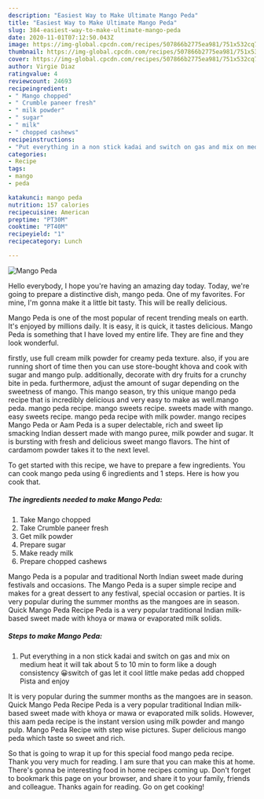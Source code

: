 ```yaml
---
description: "Easiest Way to Make Ultimate Mango Peda"
title: "Easiest Way to Make Ultimate Mango Peda"
slug: 384-easiest-way-to-make-ultimate-mango-peda
date: 2020-11-01T07:12:50.043Z
image: https://img-global.cpcdn.com/recipes/507866b2775ea981/751x532cq70/mango-peda-recipe-main-photo.jpg
thumbnail: https://img-global.cpcdn.com/recipes/507866b2775ea981/751x532cq70/mango-peda-recipe-main-photo.jpg
cover: https://img-global.cpcdn.com/recipes/507866b2775ea981/751x532cq70/mango-peda-recipe-main-photo.jpg
author: Virgie Diaz
ratingvalue: 4
reviewcount: 24693
recipeingredient:
- " Mango chopped"
- " Crumble paneer fresh"
- " milk powder"
- " sugar"
- " milk"
- " chopped cashews"
recipeinstructions:
- "Put everything in a non stick kadai and switch on gas and mix on medium heat it will tak about 5 to 10 min to form like a dough consistency 😀switch of gas let it cool little make pedas add chopped Pista and enjoy"
categories:
- Recipe
tags:
- mango
- peda

katakunci: mango peda 
nutrition: 157 calories
recipecuisine: American
preptime: "PT30M"
cooktime: "PT40M"
recipeyield: "1"
recipecategory: Lunch

---
```



![Mango Peda](https://img-global.cpcdn.com/recipes/507866b2775ea981/751x532cq70/mango-peda-recipe-main-photo.jpg)

Hello everybody, I hope you're having an amazing day today. Today, we're going to prepare a distinctive dish, mango peda. One of my favorites. For mine, I'm gonna make it a little bit tasty. This will be really delicious.

Mango Peda is one of the most popular of recent trending meals on earth. It's enjoyed by millions daily. It is easy, it is quick, it tastes delicious. Mango Peda is something that I have loved my entire life. They are fine and they look wonderful.

firstly, use full cream milk powder for creamy peda texture. also, if you are running short of time then you can use store-bought khova and cook with sugar and mango pulp. additionally, decorate with dry fruits for a crunchy bite in peda. furthermore, adjust the amount of sugar depending on the sweetness of mango. This mango season, try this unique mango peda recipe that is incredibly delicious and very easy to make as well.mango peda. mango peda recipe. mango sweets recipe. sweets made with mango. easy sweets recipe. mango peda recipe with milk powder. mango recipes Mango Peda or Aam Peda is a super delectable, rich and sweet lip smacking Indian dessert made with mango puree, milk powder and sugar. It is bursting with fresh and delicious sweet mango flavors. The hint of cardamom powder takes it to the next level.


To get started with this recipe, we have to prepare a few ingredients. You can cook mango peda using 6 ingredients and 1 steps. Here is how you cook that.

<!--inarticleads1-->

##### The ingredients needed to make Mango Peda:

1. Take  Mango chopped
1. Take  Crumble paneer fresh
1. Get  milk powder
1. Prepare  sugar
1. Make ready  milk
1. Prepare  chopped cashews


Mango Peda is a popular and traditional North Indian sweet made during festivals and occasions. The Mango Peda is a super simple recipe and makes for a great dessert to any festival, special occasion or parties. It is very popular during the summer months as the mangoes are in season. Quick Mango Peda Recipe Peda is a very popular traditional Indian milk-based sweet made with khoya or mawa or evaporated milk solids. 

<!--inarticleads2-->

##### Steps to make Mango Peda:

1. Put everything in a non stick kadai and switch on gas and mix on medium heat it will tak about 5 to 10 min to form like a dough consistency 😀switch of gas let it cool little make pedas add chopped Pista and enjoy


It is very popular during the summer months as the mangoes are in season. Quick Mango Peda Recipe Peda is a very popular traditional Indian milk-based sweet made with khoya or mawa or evaporated milk solids. However, this aam peda recipe is the instant version using milk powder and mango pulp. Mango Peda Recipe with step wise pictures. Super delicious mango peda which taste so sweet and rich. 

So that is going to wrap it up for this special food mango peda recipe. Thank you very much for reading. I am sure that you can make this at home. There's gonna be interesting food in home recipes coming up. Don't forget to bookmark this page on your browser, and share it to your family, friends and colleague. Thanks again for reading. Go on get cooking!
